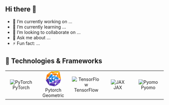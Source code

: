 ## Hi there 👋

- 🔭 I’m currently working on ...
- 🌱 I’m currently learning ...
- 👯 I’m looking to collaborate on ...
- 💬 Ask me about ...
- ⚡ Fun fact: ...

## 🚀 Technologies & Frameworks

<table>
  <tr>
    <td align="center" width="96">
      <img src="https://cdn.jsdelivr.net/gh/devicons/devicon/icons/pytorch/pytorch-original.svg" width="48" height="48" alt="PyTorch" />
      <br>PyTorch
    </td>
    <td align="center" width="96">
      <img src="https://raw.githubusercontent.com/pyg-team/pyg_sphinx_theme/master/pyg_sphinx_theme/static/img/pyg_logo.png" width="48" height="48" alt="PyG" />
      <br>Pytorch Geometric
    </td>
    <td align="center" width="96">
      <img src="https://cdn.jsdelivr.net/gh/devicons/devicon/icons/tensorflow/tensorflow-original.svg" width="48" height="48" alt="TensorFlow" />
      <br>TensorFlow
    </td>
    <td align="center" width="96">
      <img src="https://raw.githubusercontent.com/jax-ml/jax/main/images/jax_logo_250px.png" width="48" height="48" alt="JAX" />
      <br>JAX
    </td>
    <td align="center" width="96">
      <img src="https://pyomo.readthedocs.io/en/6.8.0/_images/PyomoNewBlue3.png" width="48" height="48" alt="Pyomo" />
      <br>Pyomo
    </td>
  </tr>
</table>


<!--
**prajapati-incontrol/prajapati-incontrol** is a ✨ _special_ ✨ repository because its `README.md` (this file) appears on your GitHub profile.

Here are some ideas to get you started:

- 🔭 I’m currently working on ...
- 🌱 I’m currently learning ...
- 👯 I’m looking to collaborate on ...
- 🤔 I’m looking for help with ...
- 💬 Ask me about ...
- 📫 How to reach me: ...
- 😄 Pronouns: ...
- ⚡ Fun fact: ...
-->

